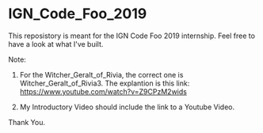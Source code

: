 # IGN_Code_Foo_2019

This reposistory is meant for the IGN Code Foo 2019 internship. Feel free to have a look at what I've built.

Note:

1. For the Witcher_Geralt_of_Rivia, the correct one is Witcher_Geralt_of_Rivia3. The explantion is this link: https://www.youtube.com/watch?v=Z9CPzM2wids


2. My Introductory Video should include the link to a Youtube Video.



Thank You.

